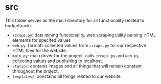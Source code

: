 # src
This folder serves as the main directory for all functionality related
to budgettrackr. 

* `scrape.py`: data mining functionality, web scraping utility parsing 
HTML elements for specifed values
* `web.py`: formats collected values from `scrape.py` for our respective
HTML files for the website. 
* `main.py`: main driver for the project. calls `scrape.py` and `web.py`,
collecting values and publishing to localhost. 
* `static/`: contains images and all things that will remain constant 
throughout the project. 
* `templates/`: constains all things related to our website 

